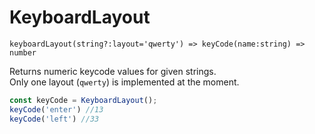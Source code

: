 # KeyboardLayout

`keyboardLayout(string?:layout='qwerty') => keyCode(name:string) => number`

Returns numeric keycode values for given strings.  
Only one layout (`qwerty`) is implemented at the moment.

```js
const keyCode = KeyboardLayout();
keyCode('enter') //13
keyCode('left') //33
```